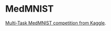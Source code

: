 # MedMNIST
[Multi-Task MedMNIST competition from Kaggle](https://www.kaggle.com/competitions/tensor-reloaded-multi-task-med-mnist/overview).
